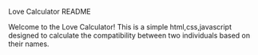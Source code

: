
Love Calculator README

Welcome to the Love Calculator! This is a simple html,css,javascript designed to calculate the compatibility between two individuals based on their names.
